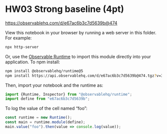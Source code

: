 # HW03 Strong baseline (4pt)

https://observablehq.com/d/e67ac6b3c7d5639b@474

View this notebook in your browser by running a web server in this folder. For
example:

~~~sh
npx http-server
~~~

Or, use the [Observable Runtime](https://github.com/observablehq/runtime) to
import this module directly into your application. To npm install:

~~~sh
npm install @observablehq/runtime@5
npm install https://api.observablehq.com/d/e67ac6b3c7d5639b@474.tgz?v=3
~~~

Then, import your notebook and the runtime as:

~~~js
import {Runtime, Inspector} from "@observablehq/runtime";
import define from "e67ac6b3c7d5639b";
~~~

To log the value of the cell named “foo”:

~~~js
const runtime = new Runtime();
const main = runtime.module(define);
main.value("foo").then(value => console.log(value));
~~~
